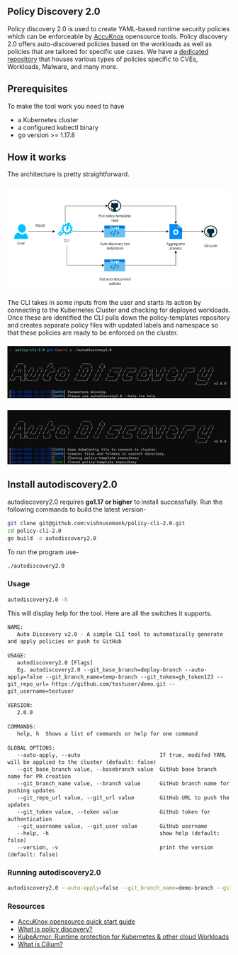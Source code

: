 
Policy Discovery 2.0
---

Policy discovery 2.0 is used to create YAML-based runtime security policies which can be enforceable by [AccuKnox](https://www.accuknox.com/) opensource tools. Policy discovery 2.0 offers auto-discovered policies based on the workloads as well as policies that are tailored for specific use cases.
We have a [dedicated repository](https://github.com/kubearmor/policy-templates) that houses various types of policies specific to CVEs, Workloads, Malware, and many more. 


## Prerequisites

To make the tool work you need to have
 - a Kubernetes cluster 
 - a configured kubectl binary 
 - go version >= 1.17.8

## How it works
The architecture is pretty straightforward. 
<h3 align="center">
  <img src="./images/architecture.png" alt="architecture"></a>
</h3>


The CLI takes in some inputs from the user and starts its action by connecting to the Kubernetes Cluster and checking for deployed workloads. Once these are identified the CLI pulls down the policy-templates repository and creates separate policy files with updated labels and namespace so that these policies are ready to be enforced on the cluster.

<h3 align="center">
  <img src="./images/discovery-1.png" alt="output-1"></a>
</h3>



<h3 align="center">
  <img src="./images/discovery-2.png" alt="output-2"></a>
</h3>


## Install autodiscovery2.0

autodiscovery2.0 requires  **go1.17 or higher**  to install successfully. Run the following commands to build the latest version-
```sh
git clone git@github.com:vishnusomank/policy-cli-2.0.git
cd policy-cli-2.0
go build -o autodiscovery2.0
```
To run the program use-
```sh
./autodiscovery2.0
```


### Usage

```sh
autodiscovery2.0 -h
```

This will display help for the tool. Here are all the switches it supports.


```console
NAME:
   Auto Discovery v2.0 - A simple CLI tool to automatically generate and apply policies or push to GitHub

USAGE:
   autodiscovery2.0 [Flags]
   Eg. autodiscovery2.0 --git_base_branch=deploy-branch --auto-apply=false --git_branch_name=temp-branch --git_token=gh_token123 --git_repo_url= https://github.com/testuser/demo.git --git_username=testuser

VERSION:
   2.0.0

COMMANDS:
   help, h  Shows a list of commands or help for one command

GLOBAL OPTIONS:
   --auto-apply, --auto                         If true, modifed YAML will be applied to the cluster (default: false)
   --git_base_branch value, --basebranch value  GitHub base branch name for PR creation
   --git_branch_name value, --branch value      GitHub branch name for pushing updates
   --git_repo_url value, --git_url value        GitHub URL to push the updates
   --git_token value, --token value             GitHub token for authentication
   --git_username value, --git_user value       GitHub username
   --help, -h                                   show help (default: false)
   --version, -v                                print the version (default: false)
```

### Running autodiscovery2.0

```sh
autodiscovery2.0 --auto-apply=false --git_branch_name=demo-branch --git_token=ghp_gittokenqwerty  --git_repo_url=https://github.com/demo-user/demo-repo.git --git_username=demo-user --git_base_branch=demo-base-branch
```

### Resources

- [AccuKnox opensource quick start guide](https://help.accuknox.com/open-source/quick_start_guide/) 
- [What is policy discovery?](https://help.accuknox.com/getting-started/policy-discovery/)
- [KubeArmor: Runtime protection for Kubernetes & other cloud Workloads ](https://kubearmor.io/) 
- [What is Cilium?](https://help.accuknox.com/open-source/what-is-cilium/) 
